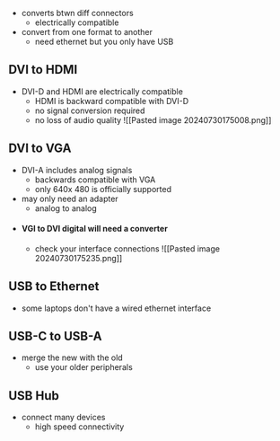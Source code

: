 - converts btwn diff connectors
	- electrically compatible
- convert from one format to another
	- need ethernet but you only have USB

## DVI to HDMI
- DVI-D and HDMI are electrically compatible
	- HDMI is backward compatible with DVI-D
	- no signal conversion required
	- no loss of audio quality 
![[Pasted image 20240730175008.png]]

## DVI to VGA
- DVI-A includes analog signals
	- backwards compatible with VGA
	- only 640x 480 is officially supported 
- may only need an adapter 
	- analog to analog
- #### VGI to DVI digital will need a converter 
	- check your interface connections
	![[Pasted image 20240730175235.png]]


## USB to Ethernet 
- some laptops don't have a wired ethernet interface
## USB-C to USB-A
- merge the new with the old 
	- use your older peripherals 

## USB Hub
- connect many devices
	- high speed connectivity 


